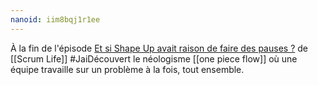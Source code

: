 ```yaml
---
nanoid: iim8bqj1r1ee
---
```

À la fin de l'épisode [Et si Shape Up avait raison de faire des pauses ?](https://youtu.be/unwBLga6P_E?si=nV-3hB4PtVqoDMeE) de [[Scrum Life]] #JaiDécouvert  le néologisme [[one piece flow]] où une équipe travaille sur un problème à la fois, tout ensemble.

